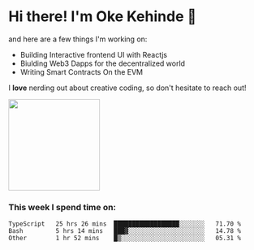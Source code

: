 # Hi there! I'm Oke Kehinde :cowboy_hat_face:

and here are a few things I'm working on:

- Building Interactive frontend UI with Reactjs
- Biulding Web3 Dapps for the decentralized world
- Writing Smart Contracts On the EVM

I **love** nerding out about creative coding, so don't hesitate to reach out!


<img height="180em" src="https://github-readme-stats.vercel.app/api?username=okeken&show_icons=true&hide_border=true&&count_private=true&include_all_commits=true" />

### This week I spend time on:

<!--START_SECTION:waka-->

```text
TypeScript   25 hrs 26 mins  ██████████████████░░░░░░░   71.70 %
Bash         5 hrs 14 mins   ███▓░░░░░░░░░░░░░░░░░░░░░   14.78 %
Other        1 hr 52 mins    █▒░░░░░░░░░░░░░░░░░░░░░░░   05.31 %
```

<!--END_SECTION:waka-->
